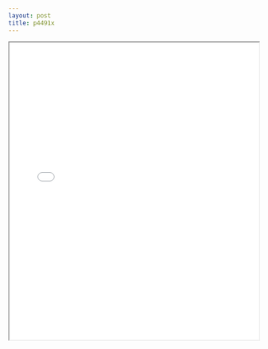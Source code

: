 ```yaml
---
layout: post
title: p4491x
---
```


<div class="pdf-container">
<iframe src="/ea/assets/pdfs/p4491x.pdf" height="600" width="100%" allowFullScreen="true"></iframe>
</div>

